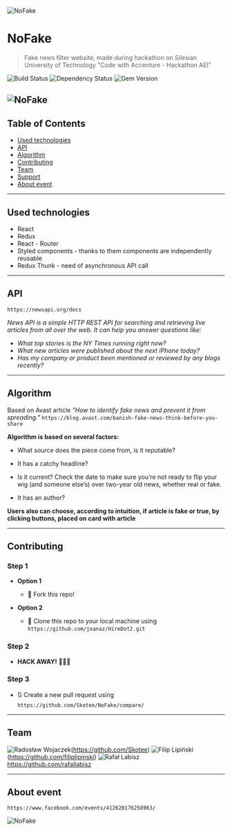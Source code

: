 ![NoFake](https://i.ibb.co/MZnF1vD/62021316-373967196565167-2874147494067961856-n.png?v=3&s=100)


# NoFake

> Fake news filter website, made during hackathon on Silesian University of Technology "Code with Accenture - Hackathon AEI"

![Build Status](http://img.shields.io/travis/badges/badgerbadgerbadger.svg?style=flat-square) ![Dependency Status](http://img.shields.io/coveralls/badges/badgerbadgerbadger.svg?style=flat-square)
![Gem Version](http://img.shields.io/gem/v/badgerbadgerbadger.svg?style=flat-square)

![NoFake](https://i.ibb.co/nm3SV7w/hackathon12.png?v=3&s=100)
---

## Table of Contents

- [Used technologies](#Used-technologies)
- [API](#API)
- [Algorithm](#Algorithm)
- [Contributing](#Contributing)
- [Team](#Team)
- [Support](#support)
- [About event ](#About-event)

---

## Used technologies

- React
- Redux
- React - Router
- Styled components - thanks to them components are independently reusable
- Redux Thunk - need of asynchronous API call

---

## API

`https://newsapi.org/docs`

*News API is a simple HTTP REST API for searching and retrieving live articles from all over the web. It can help you answer questions like:*

- *What top stories is the NY Times running right now?*
- *What new articles were published about the next iPhone today?*
- *Has my company or product been mentioned or reviewed by any blogs recently?*
---

## Algorithm

Based on Avast article *"How to identify fake news and prevent it from spreading."* `https://blog.avast.com/banish-fake-news-think-before-you-share`

**Algorithm is based on several factors:**

- What source does the piece come from, is it reputable?

- It has a catchy headline? 

- Is it current? Check the date to make sure you’re not ready to flip your wig (and someone else’s) over two-year old news, whether real or fake.

- It has an author?

**Users also can choose, according to intuition, if article is fake or true, by clicking buttons, placed on card with article**

---

## Contributing


### Step 1

- **Option 1**
    - 🍴 Fork this repo!

- **Option 2**
    - 👯 Clone this repo to your local machine using `https://github.com/joanaz/HireDot2.git`

### Step 2

- **HACK AWAY!** 🔨🔨🔨

### Step 3

- 🔃 Create a new pull request using `https://github.com/Skotee/NoFake/compare/`

---

## Team

 ![Radosław Wojaczek](https://avatars1.githubusercontent.com/u/16490105?s=60&v=4?s=50&v=4?v=3&s=200)(https://github.com/Skotee)
 ![Filip Lipiński](https://avatars1.githubusercontent.com/u/42073855?s=60&v=4?v=3&s=200)(https://github.com/filiplipinski)  ![Rafał Labisz](https://avatars0.githubusercontent.com/u/47895559?s=60&v=4?v=3&s=50) https://github.com/rafallabisz

---

## About event

`https://www.facebook.com/events/412620176258963/`

    
![NoFake](https://i.ibb.co/bX3RFjN/hackathon1.png?v=3&s=60)
